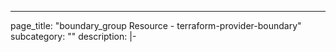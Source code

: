 ---
page_title: "boundary_group Resource - terraform-provider-boundary"
subcategory: ""
description: |-
